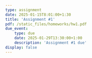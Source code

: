 ```yaml
---
type: assignment
date: 2025-01-15T8:01:00+1:30
title: 'Assignment #1'
pdf: /static_files/homeworks/hw1.pdf
due_event: 
    type: due
    date: 2025-01-29T13:30:00+1:00
    description: 'Assignment #1 due'
display: false
---
```


